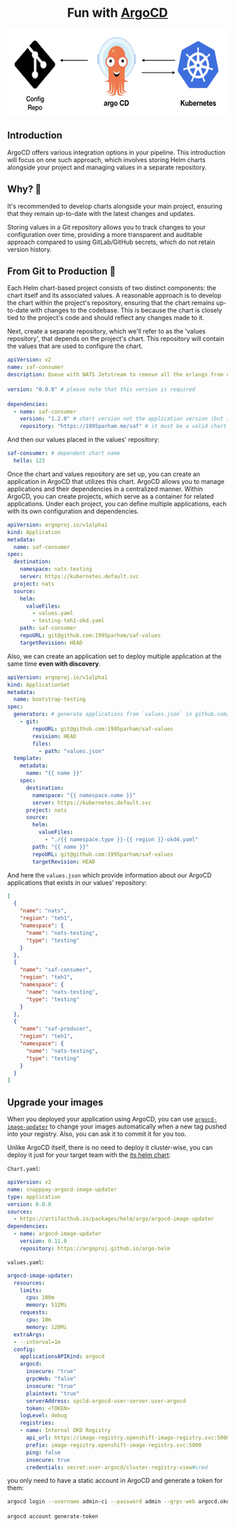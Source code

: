 <h1 align="center">Fun with <a href="https://argoproj.github.io/">ArgoCD</a></h1>

<p align="center">
  <img alt="banner" src="./.github/img/banner.png" height="200px" />
</p>

## Introduction

ArgoCD offers various integration options in your pipeline. This introduction will focus on one such approach,
which involves storing Helm charts alongside your project and managing values in a separate repository.

## Why? 🤔

It's recommended to develop charts alongside your main project,
ensuring that they remain up-to-date with the latest changes and updates.

Storing values in a Git repository allows you to track changes to your configuration over time,
providing a more transparent and auditable approach compared to using GitLab/GitHub secrets,
which do not retain version history.

## From Git to Production 🚀

Each Helm chart-based project consists of two distinct components: the chart itself and its associated values.
A reasonable approach is to develop the chart within the project's repository, ensuring that the chart remains
up-to-date with changes to the codebase. This is because the chart is closely tied to the project's code and
should reflect any changes made to it.

Next, create a separate repository, which we'll refer to as the 'values repository',
that depends on the project's chart. This repository will contain the values that are used to configure the chart.

```yaml
apiVersion: v2
name: saf-consumer
description: Queue with NATS Jetstream to remove all the erlangs from cloud

version: "0.0.0" # please note that this version is required

dependencies:
  - name: saf-consumer
    version: "1.2.0" # chart version not the application version (but it is a good idea to always sync them)
    repository: "https://1995parham.me/saf" # it must be a valid chart repository (it could be an oci registry too)
```

And then our values placed in the values' repository:

```yaml
saf-consumer: # dependent chart name
  hello: 123
```

Once the chart and values repository are set up, you can create an application in ArgoCD that utilizes this chart.
ArgoCD allows you to manage applications and their dependencies in a centralized manner.
Within ArgoCD, you can create projects, which serve as a container for related applications.
Under each project, you can define multiple applications, each with its own configuration and dependencies.

```yaml
apiVersion: argoproj.io/v1alpha1
kind: Application
metadata:
  name: saf-consumer
spec:
  destination:
    namespace: nats-testing
    server: https://kubernetes.default.svc
  project: nats
  source:
    helm:
      valueFiles:
        - values.yaml
        - testing-teh1-okd.yaml
    path: saf-consumer
    repoURL: git@github.com:1995parham/saf-values
    targetRevision: HEAD
```

Also, we can create an application set to deploy multiple application at the same time **even with discovery**.

```yaml
apiVersion: argoproj.io/v1alpha1
kind: ApplicationSet
metadata:
  name: bootstrap-testing
spec:
  generators: # generate applications from `values.json` in github.com/1995parham/saf-values
    - git:
        repoURL: git@github.com:1995parham/saf-values
        revision: HEAD
        files:
          - path: "values.json"
  template:
    metadata:
      name: "{{ name }}"
    spec:
      destination:
        namespace: "{{ namespace.name }}"
        server: https://kubernetes.default.svc
      project: nats
      source:
        helm:
          valueFiles:
            - "./{{ namespace.type }}-{{ region }}-okd4.yaml"
        path: "{{ name }}"
        repoURL: git@github.com:1995parham/saf-values
        targetRevision: HEAD
```

And here the `values.json` which provide information about our ArgoCD applications that exists in our
values' repository:

```json
[
  {
    "name": "nats",
    "region": "teh1",
    "namespace": {
      "name": "nats-testing",
      "type": "testing"
    }
  },
  {
    "name": "saf-consumer",
    "region": "teh1",
    "namespace": {
      "name": "nats-testing",
      "type": "testing"
    }
  },
  {
    "name": "saf-producer",
    "region": "teh1",
    "namespace": {
      "name": "nats-testing",
      "type": "testing"
    }
  }
]
```

## Upgrade your images

When you deployed your application using ArgoCD, you can use [`argocd-image-updater`](https://argocd-image-updater.readthedocs.io/en/stable/)
to change your images automatically when a new tag pushed into your registry. Also, you can ask it to commit it for you
too.

Unlike ArgoCD itself, there is no need to deploy it cluster-wise, you can deploy it just for your target team with the
[its helm chart](https://github.com/argoproj/argo-helm/tree/main/charts/argocd-image-updater):

`Chart.yaml`:

```yaml
apiVersion: v2
name: snapppay-argocd-image-updater
type: application
version: 0.0.0
sources:
  - https://artifacthub.io/packages/helm/argo/argocd-image-updater
dependencies:
  - name: argocd-image-updater
    version: 0.11.0
    repository: https://argoproj.github.io/argo-helm
```

`values.yaml`:

```yaml
argocd-image-updater:
  resources:
    limits:
      cpu: 100m
      memory: 512Mi
    requests:
      cpu: 10m
      memory: 128Mi
  extraArgs:
  - --interval=1m
  config:
    applicationsAPIKind: argocd
    argocd:
      insecure: "true"
      grpcWeb: "false"
      insecure: "true"
      plaintext: "true"
      serverAddress: spcld-argocd-user-server.user-argocd
      token: <TOKEN>
    logLevel: debug
    registries:
    - name: Internal OKD Registry
      api_url: https://image-registry.openshift-image-registry.svc:5000
      prefix: image-registry.openshift-image-registry.svc:5000
      ping: false
      insecure: true
      credentials: secret:user-argocd/cluster-registry-view#cred

```

you only need to have a static account in ArgoCD and generate a token for them:

```bash
argocd login --username admin-ci --password admin --grpc-web argocd.okd4.teh-1.snappcloud.io --grpc-web-root-path /grpc-api

argocd account generate-token
```
